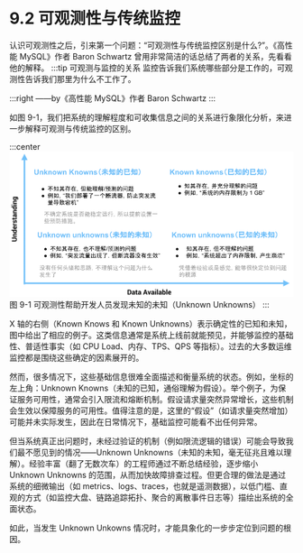 # 9.2 可观测性与传统监控

认识可观测性之后，引来第一个问题：“可观测性与传统监控区别是什么?”。《高性能 MySQL》作者 Baron Schwartz 曾用非常简洁的话总结了两者的关系，先看看他的解释。
:::tip 可观测与监控的关系
监控告诉我们系统哪些部分是工作的，可观测性告诉我们那里为什么不工作了。

:::right
——by《高性能 MySQL》作者 Baron Schwartz 
:::

如图 9-1，我们把系统的理解程度和可收集信息之间的关系进行象限化分析，来进一步解释可观测与传统监控的区别。

:::center
  ![](../assets/observability-knowns.png)<br/>
  图 9-1 可观测性帮助开发人员发现未知的未知（Unknown Unknowns）
:::

X 轴的右侧（Known Knows 和 Known Unknowns）表示确定性的已知和未知，图中给出了相应的例子。这类信息通常是系统上线前就能预见，并能够监控的基础性、普适性事实（如 CPU Load、内存、TPS、QPS 等指标）。过去的大多数运维监控都是围绕这些确定的因素展开的。

然而，很多情况下，这些基础信息很难全面描述和衡量系统的状态。例如，坐标的左上角：Unknown Knowns（未知的已知，通俗理解为假设）。举个例子，为保证服务可用性，通常会引入限流和熔断机制。假设请求量突然异常增长，这些机制会生效以保障服务的可用性。值得注意的是，这里的“假设”（如请求量突然增加）可能并未实际发生，因此在日常情况下，基础监控可能看不出任何异常。

但当系统真正出问题时，未经过验证的机制（例如限流逻辑的错误）可能会导致我们最不愿见到的情况——Unknown Unknowns（未知的未知，毫无征兆且难以理解）。经验丰富（翻了无数次车）的工程师通过不断总结经验，逐步缩小 Unknown Unknowns 的范围，从而加快故障排查过程。但更合理的做法是通过系统的细微输出（如 metrics、logs、traces，也就是遥测数据），以低门槛、直观的方式（如监控大盘、链路追踪拓扑、聚合的离散事件日志等）描绘出系统的全面状态。

如此，当发生 Unknown Unkowns 情况时，才能具象化的一步步定位到问题的根因。

[^1]: 参见 https://blog.sciencenet.cn/blog-829-1271882.html
